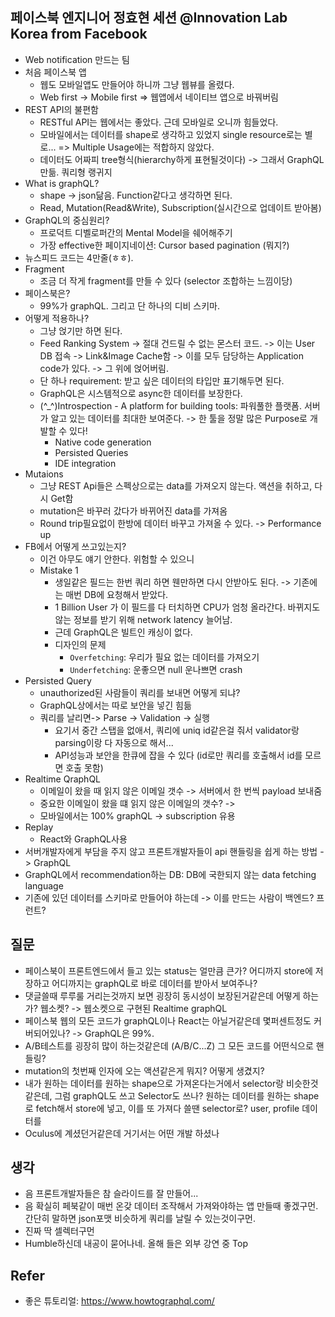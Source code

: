 ## 페이스북 엔지니어 정효현 세션 @Innovation Lab Korea from Facebook
- Web notification 만드는 팀
- 처음 페이스북 앱
    + 웹도 모바일앱도 만들어야 하니까 그냥 웹뷰를 올렸다.
    + Web first -> Mobile first => 웹앱에서 네이티브 앱으로 바꿔버림
- REST API의 불편함
    + RESTful API는 웹에서는 좋았다. 근데 모바일로 오니까 힘들었다.
    + 모바일에서는 데이터를 shape로 생각하고 있었지 single resource로는 별로... => Multiple Usage에는 적합하지 않았다.
    + 데이터도 어짜피 tree형식(hierarchy하게 표현될것이다) -> 그래서 GraphQL 만듦. 쿼리형 랭귀지
- What is graphQL?
    + shape -> json닮음. Function같다고 생각하면 된다. 
    + Read, Mutation(Read&Write), Subscription(실시간으로 업데이트 받아봄)
- GraphQL의 중심원리?
    + 프로덕트 디벨로퍼간의 Mental Model을 쉐어해주기
    + 가장 effective한 페이지네이션: Cursor based pagination (뭐지?)
- 뉴스피드 코드는 4만줄(ㅎㅎ).
- Fragment
    + 조금 더 작게 fragment를 만들 수 있다 (selector 조합하는 느낌이당)
- 페이스북은?
    + 99%가 graphQL. 그리고 단 하나의 디비 스키마.
- 어떻게 적용하나?
    + 그냥 얹기만 하면 된다.
    + Feed Ranking System -> 절대 건드릴 수 없는 몬스터 코드. -> 이는 User DB 접속 -> Link&Image Cache함 -> 이를 모두 담당하는 Application code가 있다. -> 그 위에 얹어버림.
    + 단 하나 requirement: 받고 싶은 데이터의 타입만 표기해두면 된다.
    + GraphQL은 시스템적으로 async한 데이터를 보장한다.
    + (^_^)Introspection - A platform for building tools: 파워풀한 플랫폼. 서버가 알고 있는 데이터를 최대한 보여준다. -> 한 툴을 정말 많은 Purpose로 개발할 수 있다!
        * Native code generation
        * Persisted Queries
        * IDE integration
- Mutaions
    + 그냥 REST Api들은 스펙상으로는 data를 가져오지 않는다. 액션을 취하고, 다시 Get함
    + mutation은 바꾸러 갔다가 바뀌어진 data를 가져옴
    + Round trip필요없이 한방에 데이터 바꾸고 가져올 수 있다. -> Performance up
- FB에서 어떻게 쓰고있는지?
    + 이건 아무도 얘기 안한다. 위험할 수 있으니
    + Mistake 1
        * 생일같은 필드는 한번 쿼리 하면 웬만하면 다시 안받아도 된다. -> 기존에는 매번 DB에 요청해서 받았다.
        * 1 Billion User 가 이 필드를 다 터치하면 CPU가 엄청 올라간다. 바뀌지도 않는 정보를 받기 위해 network latency 늘어남.
        * 근데 GraphQL은 빌트인 캐싱이 없다.
        * 디자인의 문제
            * `Overfetching`: 우리가 필요 없는 데이터를 가져오기
            * `Underfetching`: 운좋으면 null 운나쁘면 crash
- Persisted Query
    + unauthorized된 사람들이 쿼리를 보내면 어떻게 되냐?
    + GraphQL상에서는 따로 보안을 넣긴 힘듦
    + 쿼리를 날리면-> Parse -> Validation -> 실행
        * 요기서 중간 스탭을 없애서, 쿼리에 uniq id같은걸 줘서 validator랑 parsing이랑 다 자동으로 해서...
        * API성능과 보안을 한큐에 잡을 수 있다 (id로만 쿼리를 호출해서 id를 모르면 호출 못함)
- Realtime QraphQL
    + 이메일이 왔을 때 읽지 않은 이메일 갯수 -> 서버에서 한 번씩 payload 보내줌
    + 중요한 이메일이 왔을 떄 읽지 않은 이메일의 갯수? -> 
    + 모바일에서는 100% graphQL -> subscription 유용
- Replay
    + React와 GraphQL사용 
- 서버개발자에게 부담을 주지 않고 프론트개발자들이 api 핸들링을 쉽게 하는 방법 -> GraphQL
- GraphQL에서 recommendation하는 DB: DB에 국한되지 않는 data fetching language
- 기존에 있던 데이터를 스키마로 만들어야 하는데 -> 이를 만드는 사람이 백엔드? 프런트?

## 질문
- 페이스북이 프론트엔드에서 들고 있는 status는 얼만큼 큰가? 어디까지 store에 저장하고 어디까지는 graphQL로 바로 데이터를 받아서 보여주나?
- 댓글쓸때 루루룰 거리는것까지 보면 굉장히 동시성이 보장된거같은데 어떻게 하는가? 웹소켓? -> 웹소켓으로 구현된 Realtime graphQL
- 페이스북 웹의 모든 코드가 graphQL이나 React는 아닐거같은데 몇퍼센트정도 커버되어있나? -> GraphQL은 99%.
- A/B테스트를 굉장히 많이 하는것같은데 (A/B/C...Z) 그 모든 코드를 어떤식으로 핸들링?
- mutation의 첫번째 인자에 오는 액션같은게 뭐지? 어떻게 생겼지?
- 내가 원하는 데이터를 원하는 shape으로 가져온다는거에서 selector랑 비슷한것 같은데, 그럼 graphQL도 쓰고 Selector도 쓰나? 원하는 데이터를 원하는 shape로 fetch해서 store에 넣고, 이를 또 가져다 쓸땐 selector로? user, profile 데이터를 
- Oculus에 계셨던거같은데 거기서는 어떤 개발 하셨나


## 생각
- 음 프론트개발자들은 참 슬라이드를 잘 만들어...
- 음 확실히 페북같이 매번 온갖 데이터 조작해서 가져와야하는 앱 만들때 좋겠구먼. 간단히 말하면 json포맷 비슷하게 쿼리를 날릴 수 있는것이구먼.
- 진짜 딱 셀렉터구먼
- Humble하신데 내공이 묻어나네. 올해 들은 외부 강연 중 Top


## Refer
- 좋은 튜토리얼: https://www.howtographql.com/
